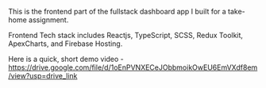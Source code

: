 This is the frontend part of the fullstack dashboard app I built for a take-home assignment.

Frontend Tech stack includes Reactjs, TypeScript, SCSS, Redux Toolkit, ApexCharts, and Firebase Hosting.

Here is a quick, short demo video - https://drive.google.com/file/d/1oEnPVNXECeJObbmoikOwEU6EmVXdf8em/view?usp=drive_link
